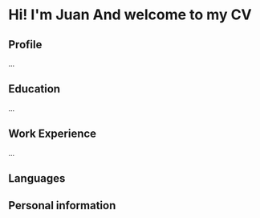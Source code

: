 # Hi! I'm Juan And welcome to my CV


## Profile
...

## Education
...

## Work Experience
...

## Languages

## Personal information

